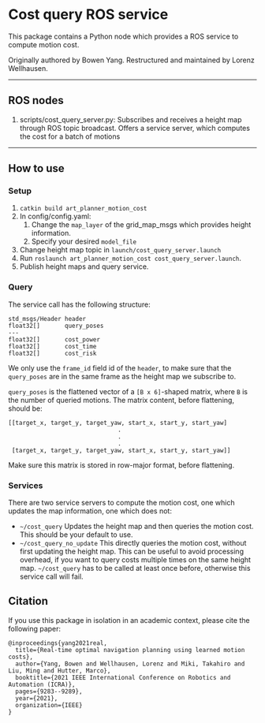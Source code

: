 # Cost query ROS service

This package contains a Python node which provides a ROS service to compute motion cost.

Originally authored by Bowen Yang.
Restructured and maintained by Lorenz Wellhausen.

---

## ROS nodes

1. scripts/cost_query_server.py: Subscribes and receives a height map through ROS topic broadcast. Offers a service server, which computes the cost for a batch of motions

---

## How to use

### Setup

1. `catkin build art_planner_motion_cost`
2. In config/config.yaml:
    1. Change the `map_layer` of the grid_map_msgs which provides height information.
    2. Specify your desired `model_file`
3. Change height map topic in `launch/cost_query_server.launch`
4. Run `roslaunch art_planner_motion_cost cost_query_server.launch`.
5. Publish height maps and query service.

### Query

The service call has the following structure:

```
std_msgs/Header header
float32[]       query_poses
---
float32[]       cost_power
float32[]       cost_time
float32[]       cost_risk
```

We only use the `frame_id` field id of the `header`, to make sure that the `query_poses` are in the same frame as the height map we subscribe to.

`query_poses` is the flattened vector of a `[B x 6]`-shaped matrix, where `B` is the number of queried motions.
The matrix content, before flattening, should be:

```
[[target_x, target_y, target_yaw, start_x, start_y, start_yaw]
                               .
                               .
                               .
 [target_x, target_y, target_yaw, start_x, start_y, start_yaw]]
```

Make sure this matrix is stored in row-major format, before flattening.

### Services

There are two service servers to compute the motion cost, one which updates the map information, one which does not:

- `~/cost_query` Updates the height map and then queries the motion cost. This should be your default to use.
- `~/cost_query_no_update` This directly queries the motion cost, without first updating the height map. This can be useful to avoid processing overhead, if you want to query costs multiple times on the same height map. `~/cost_query` has to be called at least once before, otherwise this service call will fail.

## Citation

If you use this package in isolation in an academic context, please cite the following paper:

```
@inproceedings{yang2021real,
  title={Real-time optimal navigation planning using learned motion costs},
  author={Yang, Bowen and Wellhausen, Lorenz and Miki, Takahiro and Liu, Ming and Hutter, Marco},
  booktitle={2021 IEEE International Conference on Robotics and Automation (ICRA)},
  pages={9283--9289},
  year={2021},
  organization={IEEE}
}
```

